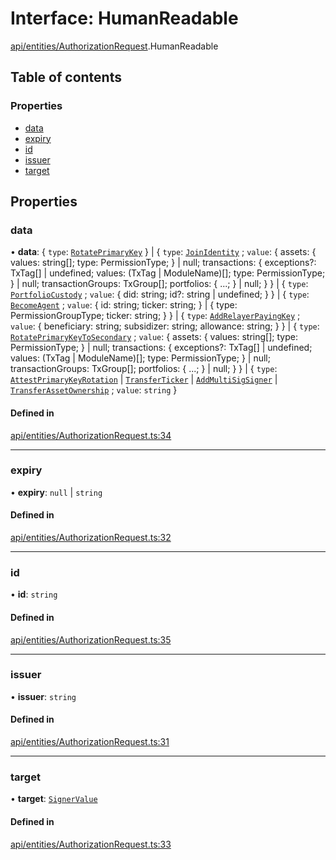 # Interface: HumanReadable

[api/entities/AuthorizationRequest](../wiki/api.entities.AuthorizationRequest).HumanReadable

## Table of contents

### Properties

- [data](../wiki/api.entities.AuthorizationRequest.HumanReadable#data)
- [expiry](../wiki/api.entities.AuthorizationRequest.HumanReadable#expiry)
- [id](../wiki/api.entities.AuthorizationRequest.HumanReadable#id)
- [issuer](../wiki/api.entities.AuthorizationRequest.HumanReadable#issuer)
- [target](../wiki/api.entities.AuthorizationRequest.HumanReadable#target)

## Properties

### data

• **data**: { `type`: [`RotatePrimaryKey`](../wiki/types.AuthorizationType#rotateprimarykey)  } \| { `type`: [`JoinIdentity`](../wiki/types.AuthorizationType#joinidentity) ; `value`: { assets: { values: string[]; type: PermissionType; } \| null; transactions: { exceptions?: TxTag[] \| undefined; values: (TxTag \| ModuleName)[]; type: PermissionType; } \| null; transactionGroups: TxGroup[]; portfolios: { ...; } \| null; }  } \| { `type`: [`PortfolioCustody`](../wiki/types.AuthorizationType#portfoliocustody) ; `value`: { did: string; id?: string \| undefined; }  } \| { `type`: [`BecomeAgent`](../wiki/types.AuthorizationType#becomeagent) ; `value`: { id: string; ticker: string; } \| { type: PermissionGroupType; ticker: string; }  } \| { `type`: [`AddRelayerPayingKey`](../wiki/types.AuthorizationType#addrelayerpayingkey) ; `value`: { beneficiary: string; subsidizer: string; allowance: string; }  } \| { `type`: [`RotatePrimaryKeyToSecondary`](../wiki/types.AuthorizationType#rotateprimarykeytosecondary) ; `value`: { assets: { values: string[]; type: PermissionType; } \| null; transactions: { exceptions?: TxTag[] \| undefined; values: (TxTag \| ModuleName)[]; type: PermissionType; } \| null; transactionGroups: TxGroup[]; portfolios: { ...; } \| null; }  } \| { `type`: [`AttestPrimaryKeyRotation`](../wiki/types.AuthorizationType#attestprimarykeyrotation) \| [`TransferTicker`](../wiki/types.AuthorizationType#transferticker) \| [`AddMultiSigSigner`](../wiki/types.AuthorizationType#addmultisigsigner) \| [`TransferAssetOwnership`](../wiki/types.AuthorizationType#transferassetownership) ; `value`: `string`  }

#### Defined in

[api/entities/AuthorizationRequest.ts:34](https://github.com/PolymeshAssociation/polymesh-sdk/blob/31fdce23/src/api/entities/AuthorizationRequest.ts#L34)

___

### expiry

• **expiry**: ``null`` \| `string`

#### Defined in

[api/entities/AuthorizationRequest.ts:32](https://github.com/PolymeshAssociation/polymesh-sdk/blob/31fdce23/src/api/entities/AuthorizationRequest.ts#L32)

___

### id

• **id**: `string`

#### Defined in

[api/entities/AuthorizationRequest.ts:35](https://github.com/PolymeshAssociation/polymesh-sdk/blob/31fdce23/src/api/entities/AuthorizationRequest.ts#L35)

___

### issuer

• **issuer**: `string`

#### Defined in

[api/entities/AuthorizationRequest.ts:31](https://github.com/PolymeshAssociation/polymesh-sdk/blob/31fdce23/src/api/entities/AuthorizationRequest.ts#L31)

___

### target

• **target**: [`SignerValue`](../wiki/types.SignerValue)

#### Defined in

[api/entities/AuthorizationRequest.ts:33](https://github.com/PolymeshAssociation/polymesh-sdk/blob/31fdce23/src/api/entities/AuthorizationRequest.ts#L33)
